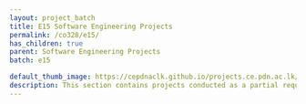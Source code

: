 ```yaml
---
layout: project_batch
title: E15 Software Engineering Projects
permalink: /co328/e15/
has_children: true
parent: Software Engineering Projects
batch: e15

default_thumb_image: https://cepdnaclk.github.io/projects.ce.pdn.ac.lk/data/categories/3yp/data/categories/co328/thumbnail.jpg
description: This section contains projects conducted as a partial requirement to complete the course CO328 - Software Engineering. Usually, these projects are conducted by groups of 3 students. The course focus on using software architectures and software project management experience.
---
```

